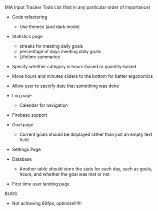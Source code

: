 MIA Input Tracker Todo List (Not in any particular order of importance)

- Code refactoring
    - Use themes (and dark mode)
    
- Statistics page
    - streaks for meeting daily goals
    - percentage of days meeting daily goals
    - Lifetime summaries
- Specify whether category is hours-based or quantity-based
- Move hours and minutes sliders to the bottom for better ergonomics
- Allow user to specify date that something was done
- Log page
    - Calendar for navigation
- Firebase support
- Goal page
    - Current goals should be displayed rather than just an empty text field
- Settings Page
- Database
    - Another table should store the stats for each day, such as
    goals, hours, and whether the goal was met or not
- First time user landing page
    
BUGS
- Not achieving 60fps, optimize!!!!!!

